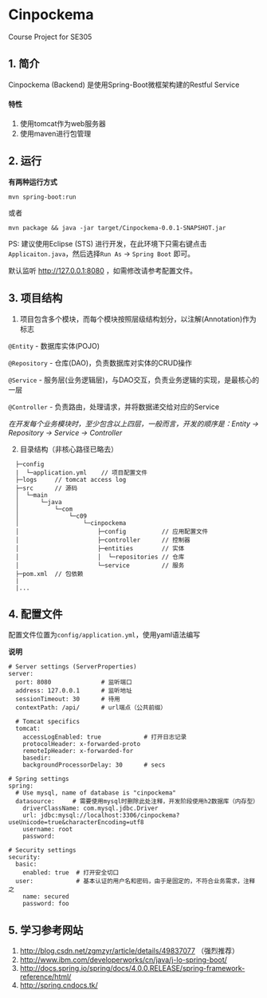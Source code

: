 # Cinpockema
Course Project for SE305

## 1. 简介
Cinpockema (Backend) 是使用Spring-Boot微框架构建的Restful Service

#### 特性

1. 使用tomcat作为web服务器
2. 使用maven进行包管理

## 2. 运行
**有两种运行方式**
```
mvn spring-boot:run
```
或者
```
mvn package && java -jar target/Cinpockema-0.0.1-SNAPSHOT.jar
```

PS: 建议使用Eclipse (STS) 进行开发，在此环境下只需右键点击```Applicaiton.java```，然后选择```Run As``` -> ```Spring Boot``` 即可。

默认监听 http://127.0.0.1:8080 ，如需修改请参考配置文件。

## 3. 项目结构
1. 项目包含多个模块，而每个模块按照层级结构划分，以注解(Annotation)作为标志

  ```@Entity``` - 数据库实体(POJO)

  ```@Repository``` - 仓库(DAO)，负责数据库对实体的CRUD操作

  ```@Service``` - 服务层(业务逻辑层)，与DAO交互，负责业务逻辑的实现，是最核心的一层

  ```@Controller``` - 负责路由，处理请求，并将数据递交给对应的Service

  *在开发每个业务模块时，至少包含以上四层，一般而言，开发的顺序是：Entity -> Repository -> Service -> Controller*

2. 目录结构（非核心路径已略去）
```
  ├─config
  |  └─application.yml    // 项目配置文件
  ├─logs     // tomcat access log
  ├─src      // 源码
  │  └─main
  │      └─java
  │          └─com
  │              └─c09
  │                  └─cinpockema
  │                      ├─config          // 应用配置文件
  │                      ├─controller      // 控制器
  │                      ├─entities        // 实体
  │                      │  └─repositories // 仓库
  │                      └─service         // 服务
  ├─pom.xml  // 包依赖
  |
  |...
```

## 4. 配置文件
配置文件位置为```config/application.yml```，使用yaml语法编写

**说明**
```
# Server settings (ServerProperties)
server:
  port: 8080              # 监听端口
  address: 127.0.0.1      # 监听地址
  sessionTimeout: 30      # 待用
  contextPath: /api/      # url端点（公共前缀）

  # Tomcat specifics
  tomcat:
    accessLogEnabled: true            # 打开日志记录
    protocolHeader: x-forwarded-proto
    remoteIpHeader: x-forwarded-for
    basedir:
    backgroundProcessorDelay: 30      # secs

# Spring settings
spring:
  # Use mysql, name of database is "cinpockema"
  datasource:     # 需要使用mysql时删除此处注释，开发阶段使用h2数据库（内存型）
    driverClassName: com.mysql.jdbc.Driver
    url: jdbc:mysql://localhost:3306/cinpockema?useUnicode=true&characterEncoding=utf8
    username: root
    password:

# Security settings
security:
  basic:
    enabled: true  # 打开安全切口
  user:            # 基本认证的用户名和密码，由于是固定的，不符合业务需求，注释之
    name: secured  
    password: foo
```

## 5. 学习参考网站
1. http://blog.csdn.net/zgmzyr/article/details/49837077 （强烈推荐）
2. http://www.ibm.com/developerworks/cn/java/j-lo-spring-boot/
3. http://docs.spring.io/spring/docs/4.0.0.RELEASE/spring-framework-reference/html/
4. http://spring.cndocs.tk/

